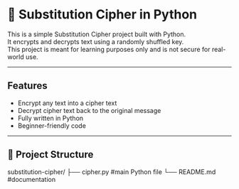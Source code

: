 # 🔐 Substitution Cipher in Python

This is a simple Substitution Cipher project built with Python.  
It encrypts and decrypts text using a randomly shuffled key.  
This project is meant for learning purposes only and is not secure for real-world use.

---

##  Features
- Encrypt any text into a cipher text
- Decrypt cipher text back to the original message
- Fully written in Python
- Beginner-friendly code

---

## 📂 Project Structure
substitution-cipher/
├── cipher.py  #main Python file
└── README.md  #documentation
